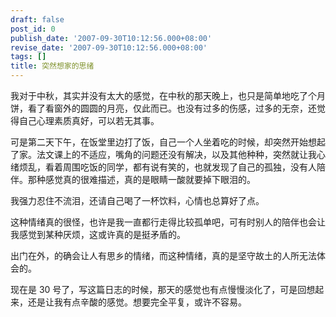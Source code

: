 ```yaml
---
draft: false
post_id: 0
publish_date: '2007-09-30T10:12:56.000+08:00'
revise_date: '2007-09-30T10:12:56.000+08:00'
tags: []
title: 突然想家的思绪
---
```


我对于中秋，其实并没有太大的感觉，在中秋的那天晚上，也只是简单地吃了个月饼，看了看窗外的圆圆的月亮，仅此而已。也没有过多的伤感，过多的无奈，还觉得自己心理素质真好，可以若无其事。

可是第二天下午，在饭堂里边打了饭，自己一个人坐着吃的时候，却突然开始想起了家。法文课上的不适应，嘴角的问题还没有解决，以及其他种种，突然就让我心绪烦乱，看着周围吃饭的同学，都有说有笑的，也就发现了自己的孤独，没有人陪伴。那种感觉真的很难描述，真的是眼睛一酸就要掉下眼泪的。

我强力忍住不流泪，还请自己喝了一杯饮料，心情也总算好了点。

这种情绪真的很怪，也许是我一直都行走得比较孤单吧，可有时别人的陪伴也会让我感觉到某种厌烦，这或许真的是挺矛盾的。

出门在外，的确会让人有思乡的情绪，而这种情绪，真的是坚守故土的人所无法体会的。

现在是 30 号了，写这篇日志的时候，那天的感觉也有点慢慢淡化了，可是回想起来，还是让我有点辛酸的感觉。想要完全平复，或许不容易。
